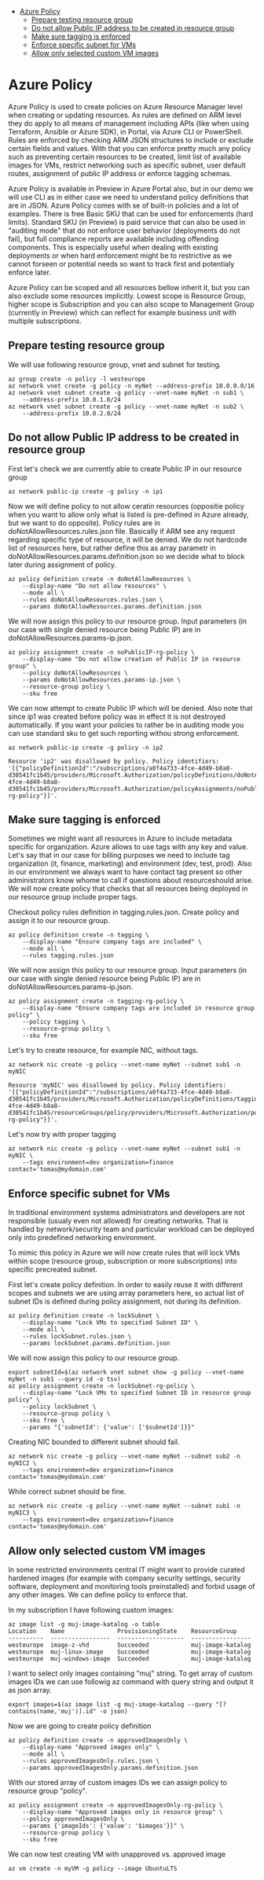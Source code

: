 - [Azure Policy](#azure-policy)
    - [Prepare testing resource group](#prepare-testing-resource-group)
    - [Do not allow Public IP address to be created in resource group](#do-not-allow-public-ip-address-to-be-created-in-resource-group)
    - [Make sure tagging is enforced](#make-sure-tagging-is-enforced)
    - [Enforce specific subnet for VMs](#enforce-specific-subnet-for-vms)
    - [Allow only selected custom VM images](#allow-only-selected-custom-vm-images)

# Azure Policy
Azure Policy is used to create policies on Azure Resource Manager level when creating or updating resources. As rules are defined on ARM level they do apply to all means of management including APIs (like when using Terraform, Ansible or Azure SDK), in Portal, via Azure CLI or PowerShell. Rules are enforced by checking ARM JSON structures to include or exclude certain fields and values. With that you can enforce pretty much any policy such as preventing certain resources to be created, limit list of available images for VMs, restrict networking such as specific subnet, user default routes, assignment of public IP address or enforce tagging schemas.

Azure Policy is available in Preview in Azure Portal also, but in our demo we will use CLI as in either case we need to understand policy definitions that are in JSON. Azure Policy comes with se of built-in policies and a lot of examples. There is free Basic SKU that can be used for enforcements (hard limits). Standard SKU (in Preview) is paid service that can also be used in "auditing mode" that do not enforce user behavior (deployments do not fail), but full compliance reports are available including offending components. This is especially useful when dealing with existing deployments or when hard enforcement might be to restrictive as we cannot forseen or potential needs so want to track first and potentialy enforce later.

Azure Policy can be scoped and all resources bellow inherit it, but you can also exclude some resources implicitly. Lowest scope is Resource Group, higher scope is Subscription and you can also scope to Management Group (currently in Preview) which can reflect for example business unit with multiple subscriptions.

## Prepare testing resource group
We will use following resource group, vnet and subnet for testing.

```
az group create -n policy -l westeurope
az network vnet create -g policy -n myNet --address-prefix 10.0.0.0/16
az network vnet subnet create -g policy --vnet-name myNet -n sub1 \
    --address-prefix 10.0.1.0/24
az network vnet subnet create -g policy --vnet-name myNet -n sub2 \
    --address-prefix 10.0.2.0/24
```

## Do not allow Public IP address to be created in resource group
First let's check we are currently able to create Public IP in our resource group

```
az network public-ip create -g policy -n ip1
```

Now we will define policy to not allow ceratin resources (oppositie policy when you want to allow only what is listed is pre-defined in Azure already, but we want to do opposite). Policy rules are in doNotAllowResources.rules.json file. Basically if ARM see any request regarding specific type of resource, it will be denied. We do not hardcode list of resources here, but rather define this as array parametr in doNotAllowResources.params.definition.json so we decide what to block later during assignment of policy.

```
az policy definition create -n doNotAllowResources \
    --display-name "Do not allow resources" \
    --mode all \
    --rules doNotAllowResources.rules.json \
    --params doNotAllowResources.params.definition.json
```

We will now assign this policy to our resource group. Input parameters (in our case with single denied resource being Public IP) are in doNotAllowResources.params-ip.json.

```
az policy assignment create -n noPublicIP-rg-policy \
    --display-name "Do not allow creation of Public IP in resource group" \
    --policy doNotAllowResources \
    --params doNotAllowResources.params-ip.json \
    --resource-group policy \
    --sku free
```

We can now attempt to create Public IP which will be denied. Also note that since ip1 was created before policy was in effect it is not destroyed automatically. If you want your policies to rather be in auditing mode you can use standard sku to get such reporting withou strong enforcement.

```
az network public-ip create -g policy -n ip2

Resource 'ip2' was disallowed by policy. Policy identifiers: '[{"policyDefinitionId":"/subscriptions/a0f4a733-4fce-4d49-b8a8-d30541fc1b45/providers/Microsoft.Authorization/policyDefinitions/doNotAllowResources","policyAssignmentId":"/subscriptions/a0f4a733-4fce-4d49-b8a8-d30541fc1b45/providers/Microsoft.Authorization/policyAssignments/noPublicIP-rg-policy"}]'.
```

## Make sure tagging is enforced
Sometimes we might want all resources in Azure to include metadata specific for organization. Azure allows to use tags with any key and value. Let's say that in our case for billing purposes we need to include tag organization (it, finance, marketing) and environment (dev, test, prod). Also in our environment we always want to have contact tag present so other administrators know whome to call if questions about resourceshould arise. We will now create policy that checks that all resources being deployed in our resource group include proper tags.

Checkout policy rules definition in tagging.rules.json. Create policy and assign it to our resource group.

```
az policy definition create -n tagging \
    --display-name "Ensure company tags are included" \
    --mode all \
    --rules tagging.rules.json
```

We will now assign this policy to our resource group. Input parameters (in our case with single denied resource being Public IP) are in doNotAllowResources.params-ip.json.

```
az policy assignment create -n tagging-rg-policy \
    --display-name "Ensure company tags are included in resource group policy" \
    --policy tagging \
    --resource-group policy \
    --sku free
```

Let's try to create resource, for example NIC, without tags.

```
az network nic create -g policy --vnet-name myNet --subnet sub1 -n myNIC

Resource 'myNIC' was disallowed by policy. Policy identifiers: '[{"policyDefinitionId":"/subscriptions/a0f4a733-4fce-4d49-b8a8-d30541fc1b45/providers/Microsoft.Authorization/policyDefinitions/tagging","policyAssignmentId":"/subscriptions/a0f4a733-4fce-4d49-b8a8-d30541fc1b45/resourceGroups/policy/providers/Microsoft.Authorization/policyAssignments/tagging-rg-policy"}]'.
```

Let's now try with proper tagging

```
az network nic create -g policy --vnet-name myNet --subnet sub1 -n myNIC \
    --tags environment=dev organization=finance contact='tomas@mydomain.com'
```

## Enforce specific subnet for VMs
In traditional environment systems administrators and developers are not responsible (usualy even not allowed) for creating networks. That is handled by network/security team and particular workload can be deployed only into predefined networking environment.

To mimic this policy in Azure we will now create rules that will lock VMs within scope (resource group, subscription or more subscriptions) into specific precreated subnet.

First let's create policy definition. In order to easily reuse it with different scopes and subnets we are using array parameters here, so actual list of subnet IDs is defined during policy assignment, not during its definition.

```
az policy definition create -n lockSubnet \
    --display-name "Lock VMs to specified Subnet ID" \
    --mode all \
    --rules lockSubnet.rules.json \
    --params lockSubnet.params.definition.json
```

We will now assign this policy to our resource group. 

```
export subnetId=$(az network vnet subnet show -g policy --vnet-name myNet -n sub1 --query id -o tsv)
az policy assignment create -n lockSubnet-rg-policy \
    --display-name "Lock VMs to specified Subnet ID in resource group policy" \
    --policy lockSubnet \
    --resource-group policy \
    --sku free \
    --params "{'subnetId': {'value': ['$subnetId']}}"
```

Creating NIC bounded to different subnet should fail.

```
az network nic create -g policy --vnet-name myNet --subnet sub2 -n myNIC2 \
    --tags environment=dev organization=finance contact='tomas@mydomain.com'
```

While correct subnet should be fine.

```
az network nic create -g policy --vnet-name myNet --subnet sub1 -n myNIC3 \
    --tags environment=dev organization=finance contact='tomas@mydomain.com'
```

## Allow only selected custom VM images
In some restricted environments central IT might want to provide curated hardened images (for example with company security settings, security software, deployment and monitoring tools preinstalled) and forbid usage of any other images. We can define policy to enforce that.

In my subscription I have following custom images:

```
az image list -g muj-image-katalog -o table
Location    Name               ProvisioningState    ResourceGroup
----------  -----------------  -------------------  -----------------
westeurope  image-z-vhd        Succeeded            muj-image-katalog
westeurope  muj-linux-image    Succeeded            muj-image-katalog
westeurope  muj-windows-image  Succeeded            muj-image-katalog
```

I want to select only images containing "muj" string. To get array of custom images IDs we can use followig az command with query string and output it as json array.

```
export images=$(az image list -g muj-image-katalog --query "[?contains(name,'muj')].id" -o json)
```

Now we are going to create policy definition

```
az policy definition create -n approvedImagesOnly \
    --display-name "Approved images only" \
    --mode all \
    --rules approvedImagesOnly.rules.json \
    --params approvedImagesOnly.params.definition.json
```

With our stored array of custom images IDs we can assign policy to resource group "policy".

```
az policy assignment create -n approvedImagesOnly-rg-policy \
    --display-name "Approved images only in resource group" \
    --policy approvedImagesOnly \
    --params {'imageIds': {'value': '$images'}}" \
    --resource-group policy \
    --sku free
```

We can now test creating VM with unapproved vs. approved image

```
az vm create -n myVM -g policy --image UbuntuLTS
```